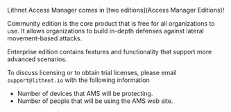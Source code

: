 Lithnet Access Manager comes in [two editions](Access Manager Editions)!

Community edition is the core product that is free for all organizations to use. It allows organizations to build in-depth defenses against lateral movement-based attacks.

Enterprise edition contains features and functionality that support more advanced scenarios.

To discuss licensing or to obtain trial licenses, please email `support@lithnet.io` with the following information
- Number of devices that AMS will be protecting.
- Number of people that will be using the AMS web site.
